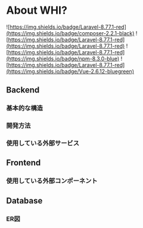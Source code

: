 # About WHI?
![https://img.shields.io/badge/Laravel-8.77.1-red](https://img.shields.io/badge/composer-2.2.1-black)
![https://img.shields.io/badge/Laravel-8.77.1-red](https://img.shields.io/badge/Laravel-8.77.1-red)
![https://img.shields.io/badge/Laravel-8.77.1-red](https://img.shields.io/badge/npm-8.3.0-blue)
![https://img.shields.io/badge/Laravel-8.77.1-red](https://img.shields.io/badge/Vue-2.6.12-bluegreen)


## Backend

### 基本的な構造

### 開発方法

### 使用している外部サービス

## Frontend

### 使用している外部コンポーネント

## Database

### ER図

